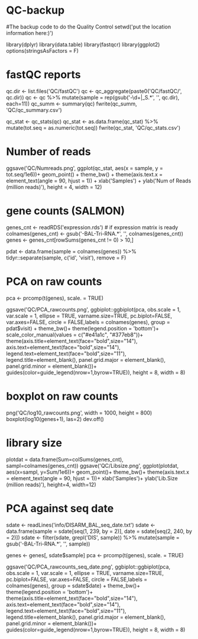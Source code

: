 # QC-backup
#The backup code to do the Quality Control
setwd('put the location information here:)')

library(dplyr)
library(data.table)
library(fastqcr)
library(ggplot2)
options(stringsAsFactors = F)

# fastQC reports
qc.dir <- list.files('QC/fastQC')
qc <- qc_aggregate(paste0('QC/fastQC/', qc.dir))
qc <- qc %>% mutate(sample = rep(gsub('-\\d+|_S.*', '', qc.dir), each=11))
qc_summ <- summary(qc)
fwrite(qc_summ, 'QC/qc_summary.csv')

qc_stat <- qc_stats(qc)
qc_stat <- as.data.frame(qc_stat) %>%
  mutate(tot.seq = as.numeric(tot.seq))
fwrite(qc_stat, 'QC/qc_stats.csv')

# Number of reads
ggsave('QC/Numreads.png', 
       ggplot(qc_stat, aes(x = sample, y = tot.seq/1e6))+
         geom_point() +
         theme_bw() +
         theme(axis.text.x = element_text(angle = 90, hjust = 1)) +
         xlab('Samples') +
         ylab('Num of Reads (million reads)'),
       height = 4, width = 12)


# gene counts (SALMON)
genes_cnt <- readRDS('expression.rds')  # if expression matrix is ready
colnames(genes_cnt) <- gsub('-BAL-Tri-RNA.*', '', colnames(genes_cnt))
genes <- genes_cnt[rowSums(genes_cnt != 0) > 10,]

pdat <- data.frame(sample = colnames(genes)) %>%
  tidyr::separate(sample, c('id', 'visit'), remove = F)

# PCA on raw counts
pca <- prcomp(t(genes), scale. = TRUE)

ggsave('QC/PCA_rawcounts.png',
       ggbiplot::ggbiplot(pca, obs.scale = 1, var.scale = 1,
                          ellipse = TRUE, varname.size=TRUE, pc.biplot=FALSE, var.axes=FALSE,
                          circle = FALSE,labels = colnames(genes),
                          group = pdat$visit) + theme_bw()+
         theme(legend.position = 'bottom')+
         scale_color_manual(values = c("#e41a1c", "#377eb8"))+
         theme(axis.title=element_text(face="bold",size="14"),
               axis.text=element_text(face="bold",size="14"),
               legend.text=element_text(face="bold",size="11"),
               legend.title=element_blank(),
               panel.grid.major = element_blank(),
               panel.grid.minor = element_blank())+
         guides(color=guide_legend(nrow=1,byrow=TRUE)),
       height = 8, width = 8)

# boxplot on raw counts
png('QC/log10_rawcounts.png', width = 1000, height = 800)
boxplot(log10(genes+1), las=2)
dev.off()

# library size
plotdat = data.frame(Sum=colSums(genes_cnt), sampl=colnames(genes_cnt))
ggsave('QC/Libsize.png', 
       ggplot(plotdat, aes(x=sampl, y=Sum/1e6))+
         geom_point()+
         theme_bw()+
         theme(axis.text.x = element_text(angle = 90, hjust = 1))+
         xlab('Samples')+
         ylab('Lib.Size (million reads)'),
       height=4, width=12)

# PCA against seq date
sdate <- readLines('info/DISARM_BAL_seq_date.txt')
sdate <- data.frame(sample = sdate[seq(1, 239, by = 2)], 
                    date = sdate[seq(2, 240, by = 2)])
sdate <- filter(sdate, grepl('DIS', sample)) %>%
  mutate(sample = gsub('-BAL-Tri-RNA.*', '', sample))

genes <- genes[, sdate$sample]
pca <- prcomp(t(genes), scale. = TRUE)

ggsave('QC/PCA_rawcounts_seq_date.png',
       ggbiplot::ggbiplot(pca, obs.scale = 1, var.scale = 1,
                          ellipse = TRUE, varname.size=TRUE, pc.biplot=FALSE, var.axes=FALSE,
                          circle = FALSE,labels = colnames(genes),
                          group = sdate$date) + theme_bw()+
         theme(legend.position = 'bottom')+
         theme(axis.title=element_text(face="bold",size="14"),
               axis.text=element_text(face="bold",size="14"),
               legend.text=element_text(face="bold",size="11"),
               legend.title=element_blank(),
               panel.grid.major = element_blank(),
               panel.grid.minor = element_blank())+
         guides(color=guide_legend(nrow=1,byrow=TRUE)),
       height = 8, width = 8)

